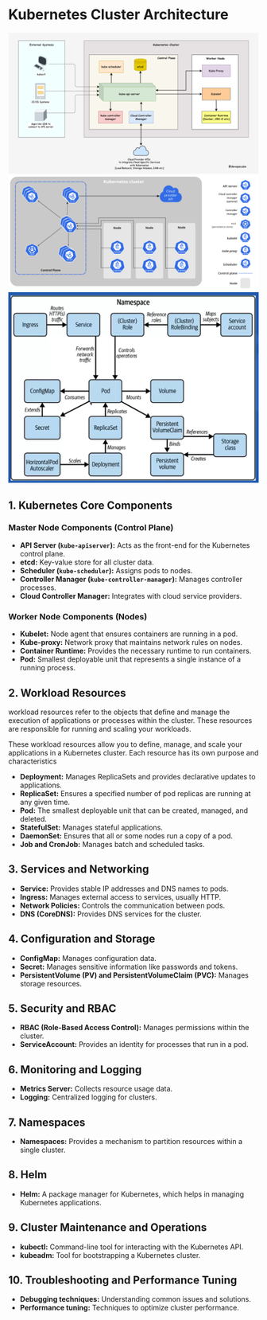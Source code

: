 # Kubernetes Cluster Architecture

![alt text](images/k8s-architecture.drawio-1.png)
![alt text](images/k8s-arch.png)
![alt text](images/pods-relations.png)

## **1. Kubernetes Core Components**

### Master Node Components (Control Plane)

- **API Server (`kube-apiserver`):** Acts as the front-end for the Kubernetes control plane.
- **etcd:** Key-value store for all cluster data.
- **Scheduler (`kube-scheduler`):** Assigns pods to nodes.
- **Controller Manager (`kube-controller-manager`):** Manages controller processes.
- **Cloud Controller Manager:** Integrates with cloud service providers.

### Worker Node Components (Nodes)

- **Kubelet:** Node agent that ensures containers are running in a pod.
- **Kube-proxy:** Network proxy that maintains network rules on nodes.
- **Container Runtime:** Provides the necessary runtime to run containers.
- **Pod:** Smallest deployable unit that represents a single instance of a running process.

## **2. Workload Resources**

workload resources refer to the objects that define and manage the execution of applications or processes within the cluster. These resources are responsible for running and scaling your workloads.

These workload resources allow you to define, manage, and scale your applications in a Kubernetes cluster. Each resource has its own purpose and characteristics

- **Deployment:** Manages ReplicaSets and provides declarative updates to applications.
- **ReplicaSet:** Ensures a specified number of pod replicas are running at any given time.
- **Pod:** The smallest deployable unit that can be created, managed, and deleted.
- **StatefulSet:** Manages stateful applications.
- **DaemonSet:** Ensures that all or some nodes run a copy of a pod.
- **Job and CronJob:** Manages batch and scheduled tasks.

## **3. Services and Networking**

- **Service:** Provides stable IP addresses and DNS names to pods.
- **Ingress:** Manages external access to services, usually HTTP.
- **Network Policies:** Controls the communication between pods.
- **DNS (CoreDNS):** Provides DNS services for the cluster.

## **4. Configuration and Storage**

- **ConfigMap:** Manages configuration data.
- **Secret:** Manages sensitive information like passwords and tokens.
- **PersistentVolume (PV) and PersistentVolumeClaim (PVC):** Manages storage resources.

## **5. Security and RBAC**

- **RBAC (Role-Based Access Control):** Manages permissions within the cluster.
- **ServiceAccount:** Provides an identity for processes that run in a pod.

## **6. Monitoring and Logging**

- **Metrics Server:** Collects resource usage data.
- **Logging:** Centralized logging for clusters.

## **7. Namespaces**

- **Namespaces:** Provides a mechanism to partition resources within a single cluster.

## **8. Helm**

- **Helm:** A package manager for Kubernetes, which helps in managing Kubernetes applications.

## **9. Cluster Maintenance and Operations**

- **kubectl:** Command-line tool for interacting with the Kubernetes API.
- **kubeadm:** Tool for bootstrapping a Kubernetes cluster.

## **10. Troubleshooting and Performance Tuning**

- **Debugging techniques:** Understanding common issues and solutions.
- **Performance tuning:** Techniques to optimize cluster performance.
